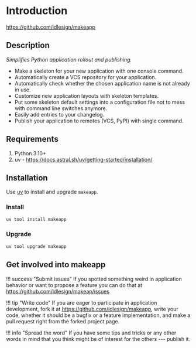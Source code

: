 # Introduction

<https://github.com/idlesign/makeapp>

## Description

*Simplifies Python application rollout and publishing.*

* Make a skeleton for your new application with one console command.
* Automatically create a VCS repository for your application.
* Automatically check whether the chosen application name is not already in use.
* Customize new application layouts with skeleton templates.
* Put some skeleton default settings into a configuration file not to mess with command line switches anymore.
* Easily add entries to your changelog.
* Publish your application to remotes (VCS, PyPI) with single command.


## Requirements

1. Python 3.10+
2. uv - <https://docs.astral.sh/uv/getting-started/installation/>


## Installation

Use [uv](https://docs.astral.sh/uv/getting-started/installation/) to install and upgrade `makeapp`.

### Install

```bash
uv tool install makeapp
```

### Upgrade

```bash
uv tool upgrade makeapp
```

## Get involved into makeapp

!!! success "Submit issues"
    If you spotted something weird in application behavior or want to propose a feature you can do 
    that at <https://github.com/idlesign/makeap/issues>

!!! tip "Write code"
    If you are eager to participate in application development, 
    fork it at <https://github.com/idlesign/makeapp>, write 
    your code, whether it should be a bugfix or a feature implementation,
    and make a pull request right from the forked project page.

!!! info "Spread the word"
    If you have some tips and tricks or any other words in mind that 
    you think might be of interest for the others --- publish it.
